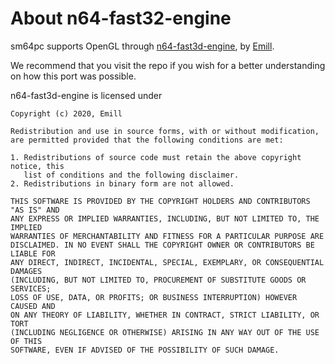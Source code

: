# About n64-fast32-engine

sm64pc supports OpenGL through [n64-fast3d-engine](https://github.com/Emill/n64-fast3d-engine/), by [Emill](https://github.com/Emill/).

We recommend that you visit the repo if you wish for a better understanding on how this port was possible.

n64-fast3d-engine is licensed under
```
Copyright (c) 2020, Emill

Redistribution and use in source forms, with or without modification,
are permitted provided that the following conditions are met:

1. Redistributions of source code must retain the above copyright notice, this
   list of conditions and the following disclaimer.
2. Redistributions in binary form are not allowed.

THIS SOFTWARE IS PROVIDED BY THE COPYRIGHT HOLDERS AND CONTRIBUTORS "AS IS" AND
ANY EXPRESS OR IMPLIED WARRANTIES, INCLUDING, BUT NOT LIMITED TO, THE IMPLIED
WARRANTIES OF MERCHANTABILITY AND FITNESS FOR A PARTICULAR PURPOSE ARE
DISCLAIMED. IN NO EVENT SHALL THE COPYRIGHT OWNER OR CONTRIBUTORS BE LIABLE FOR
ANY DIRECT, INDIRECT, INCIDENTAL, SPECIAL, EXEMPLARY, OR CONSEQUENTIAL DAMAGES
(INCLUDING, BUT NOT LIMITED TO, PROCUREMENT OF SUBSTITUTE GOODS OR SERVICES;
LOSS OF USE, DATA, OR PROFITS; OR BUSINESS INTERRUPTION) HOWEVER CAUSED AND
ON ANY THEORY OF LIABILITY, WHETHER IN CONTRACT, STRICT LIABILITY, OR TORT
(INCLUDING NEGLIGENCE OR OTHERWISE) ARISING IN ANY WAY OUT OF THE USE OF THIS
SOFTWARE, EVEN IF ADVISED OF THE POSSIBILITY OF SUCH DAMAGE.
```
